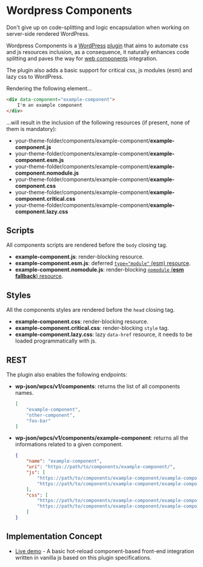 # Wordpress Components

Don't give up on code-splitting and logic encapsulation when working on server-side rendered WordPress.

Wordpress Components is a [WordPress](https://wordpress.com/it) [plugin](https://wordpress.org/support/article/managing-plugins/) that aims to automate css and js resources inclusion, as a consequence, it naturally enhances code splitting and paves the way for [web components](https://developer.mozilla.org/en-US/docs/Web/Web_Components) integration.

The plugin also adds a basic support for critical css, js modules (esm) and lazy css to WordPress.

Rendering the following element...
```html
<div data-component="example-component">
    I'm an example component
</div>
```

...will result in the inclusion of the following resources (if present, none of them is mandatory):

* your-theme-folder/components/example-component/**example-component.js**
* your-theme-folder/components/example-component/**example-component.esm.js**
* your-theme-folder/components/example-component/**example-component.nomodule.js**
* your-theme-folder/components/example-component/**example-component.css**
* your-theme-folder/components/example-component/**example-component.critical.css**
* your-theme-folder/components/example-component/**example-component.lazy.css**

## Scripts
All components scripts are rendered before the `body` closing tag.

* **example-component.js**: render-blocking resource.
* **example-component.esm.js**: deferred [`type="module"` (esm) resource](https://developer.mozilla.org/en-US/docs/Web/JavaScript/Guide/Modules).
* **example-component.nomodule.js**: render-blocking [`nomodule` (**esm fallback**) resource](https://developer.mozilla.org/en-US/docs/Web/HTML/Element/script#attr-nomodule).

## Styles
All the components styles are rendered before the `head` closing tag.

* **example-component.css**: render-blocking resource.
* **example-component.critical.css**: render-blocking `style` tag.
* **example-component.lazy.css**: lazy `data-href` resource, it needs to be loaded programmatically with js.

## REST
The plugin also enables the following endpoints:
* **wp-json/wpcs/v1/components**: returns the list of all components names.
    ```json
    [
        "example-component",
        "other-component",
        "foo-bar"
    ]
    ```
* **wp-json/wpcs/v1/components/example-component**: returns all the informations related to a given component.
    ```json
    {
        "name": "example-component",
        "uri": "https://path/to/components/example-component/",
        "js": [
            "https://path/to/components/example-component/example-component.esm.js",
            "https://path/to/components/example-component/example-component.any.kind.of.suffix.js",
        ],
        "css": [
            "https://path/to/components/example-component/example-component.css",
            "https://path/to/components/example-component/example-component.any.kind.of.suffix.css"
        ]
    }
    ```

## Implementation Concept

* [Live demo](https://xf726.sse.codesandbox.io/) -  A basic hot-reload component-based front-end integration written in vanilla js based on this plugin specifications.
